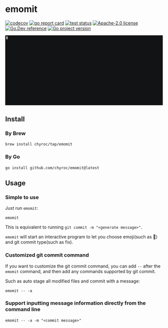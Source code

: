 # emomit

[![codecov](https://codecov.io/gh/chyroc/emomit/branch/master/graph/badge.svg?token=Z73T6YFF80)](https://codecov.io/gh/chyroc/emomit)
[![go report card](https://goreportcard.com/badge/github.com/chyroc/emomit "go report card")](https://goreportcard.com/report/github.com/chyroc/emomit)
[![test status](https://github.com/chyroc/emomit/actions/workflows/test.yml/badge.svg)](https://github.com/chyroc/emomit/actions)
[![Apache-2.0 license](https://img.shields.io/badge/License-Apache%202.0-brightgreen.svg)](https://opensource.org/licenses/Apache-2.0)
[![Go.Dev reference](https://img.shields.io/badge/go.dev-reference-blue?logo=go&logoColor=white)](https://pkg.go.dev/github.com/chyroc/emomit)
[![Go project version](https://badge.fury.io/go/github.com%2Fchyroc%2Femomit.svg)](https://badge.fury.io/go/github.com%2Fchyroc%2Femomit)

![](demo.gif)

## Install

### By Brew

```shell
brew install chyroc/tap/emomit
```

### By Go

```shell
go install github.com/chyroc/emomit@latest
```

## Usage

### Simple to use

Just run `emomit`:

```shell
emomit
```

This is equivalent to running `git commit -m "<generate message>"`.

`emomit` will start an interactive program to let you choose emoji(such as 🐛) and git commit type(such as fix).

### Customized git commit command

If you want to customize the git commit command, you can add `--` after the `emomit` command, and then add any commands supported by git commit.

Such as auto stage all modified files and commit with a message:

```shell
emomit -- -a
```

### Support inputting message information directly from the command line

```shell
emomit -- -a -m "<commit message>"
```
